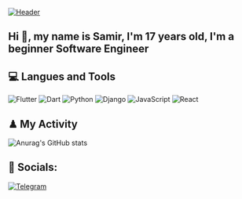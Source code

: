 [![Header](https://github.com/rsamirdevone/rsamirdevone/blob/main/assets/1.gif)](https://www.youtube.com/watch?v=ceqgwo7U28Y)

## Hi 👋, my name is Samir, I'm 17 years old, I'm a beginner Software Engineer


## 💻 Langues and Tools
![Flutter](https://img.shields.io/static/v1?label&message=Flutter&color=090909&?style=for-the-badge&logo=flutter&logoColor=47C5FB)
![Dart](https://img.shields.io/static/v1?label&message=Dart&color=090909&?style=for-the-badge&logo=Dart&logoColor=097CDB)
![Python](https://img.shields.io/static/v1?label&message=Python&color=090909&?style=for-the-badge&logo=Python&logoColor=)
![Django](https://img.shields.io/static/v1?label&message=Django&color=090909&?style=for-the-badge&logo=Django&logoColor=749F82)
![JavaScript](https://img.shields.io/static/v1?label&message=JavaScript&color=090909&?style=for-the-badge&logo=JavaScript&logoColor=FFED00)
![React](https://img.shields.io/static/v1?label&message=React&color=090909&?style=for-the-badge&logo=React&logoColor=47C5FB)

## ♟ My Activity
![Anurag's GitHub stats](https://github-readme-stats.vercel.app/api?username=rsamirdevone&show_icons=true&theme=dracula)

## 📱 Socials:
[![Telegram](https://img.shields.io/static/v1?label&message=Telegram&color=090909&?style=for-the-badge&logo=Telegram&logoColor=3A98B9)](https://t.me/fullstackdevone)
